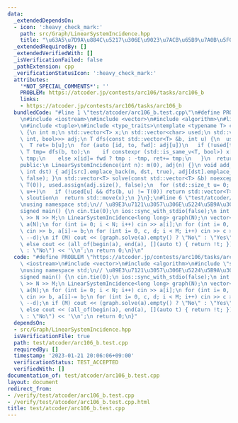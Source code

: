 ```yaml
---
data:
  _extendedDependsOn:
  - icon: ':heavy_check_mark:'
    path: src/Graph/LinearSystemIncidence.hpp
    title: "\u63A5\u7D9A\u884C\u5217\u306E\u9023\u7ACB\u65B9\u7A0B\u5F0F"
  _extendedRequiredBy: []
  _extendedVerifiedWith: []
  _isVerificationFailed: false
  _pathExtension: cpp
  _verificationStatusIcon: ':heavy_check_mark:'
  attributes:
    '*NOT_SPECIAL_COMMENTS*': ''
    PROBLEM: https://atcoder.jp/contests/arc106/tasks/arc106_b
    links:
    - https://atcoder.jp/contests/arc106/tasks/arc106_b
  bundledCode: "#line 1 \"test/atcoder/arc106_b.test.cpp\"\n#define PROBLEM \"https://atcoder.jp/contests/arc106/tasks/arc106_b\"\
    \n#include <iostream>\n#include <vector>\n#include <algorithm>\n#line 3 \"src/Graph/LinearSystemIncidence.hpp\"\
    \n#include <tuple>\n#include <type_traits>\ntemplate <typename T> class LinearSystemIncidence\
    \ {\n int m;\n std::vector<T> x;\n std::vector<char> used;\n std::vector<std::vector<std::tuple<int,\
    \ int, bool>>> adj;\n T dfs(const std::vector<T> &b, int u) {\n  used[u]= true;\n\
    \  T ret= b[u];\n  for (auto [id, to, fwd]: adj[u])\n   if (!used[to]) {\n   \
    \ T tmp= dfs(b, to);\n    if constexpr (std::is_same_v<T, bool>) x[id]= tmp, ret^=\
    \ tmp;\n    else x[id]= fwd ? tmp : -tmp, ret+= tmp;\n   }\n  return ret;\n }\n\
    public:\n LinearSystemIncidence(int n): m(0), adj(n) {}\n void add_edge(int src,\
    \ int dst) { adj[src].emplace_back(m, dst, true), adj[dst].emplace_back(m++, src,\
    \ false); }\n std::vector<T> solve(const std::vector<T> &b) noexcept {\n  x.assign(m,\
    \ T(0)), used.assign(adj.size(), false);\n  for (std::size_t u= 0; u < adj.size();\
    \ u++)\n   if (!used[u] && dfs(b, u) != T(0)) return std::vector<T>();  // no\
    \ sloution\n  return std::move(x);\n }\n};\n#line 6 \"test/atcoder/arc106_b.test.cpp\"\
    \nusing namespace std;\n// \u89E3\u7121\u3057\u306E\u5224\u5B9A\u306Everify\n\n\
    signed main() {\n cin.tie(0);\n ios::sync_with_stdio(false);\n int N, M;\n cin\
    \ >> N >> M;\n LinearSystemIncidence<long long> graph(N);\n vector<long long>\
    \ a(N);\n for (int i= 0; i < N; i++) cin >> a[i];\n for (int i= 0, b; i < N; i++)\
    \ cin >> b, a[i]-= b;\n for (int i= 0, c, d; i < M; i++) cin >> c >> d, graph.add_edge(--c,\
    \ --d);\n if (M) cout << (graph.solve(a).empty() ? \"No\" : \"Yes\") << '\\n';\n\
    \ else cout << (all_of(begin(a), end(a), [](auto t) { return !t; }) ? \"Yes\"\
    \ : \"No\") << '\\n';\n return 0;\n}\n"
  code: "#define PROBLEM \"https://atcoder.jp/contests/arc106/tasks/arc106_b\"\n#include\
    \ <iostream>\n#include <vector>\n#include <algorithm>\n#include \"src/Graph/LinearSystemIncidence.hpp\"\
    \nusing namespace std;\n// \u89E3\u7121\u3057\u306E\u5224\u5B9A\u306Everify\n\n\
    signed main() {\n cin.tie(0);\n ios::sync_with_stdio(false);\n int N, M;\n cin\
    \ >> N >> M;\n LinearSystemIncidence<long long> graph(N);\n vector<long long>\
    \ a(N);\n for (int i= 0; i < N; i++) cin >> a[i];\n for (int i= 0, b; i < N; i++)\
    \ cin >> b, a[i]-= b;\n for (int i= 0, c, d; i < M; i++) cin >> c >> d, graph.add_edge(--c,\
    \ --d);\n if (M) cout << (graph.solve(a).empty() ? \"No\" : \"Yes\") << '\\n';\n\
    \ else cout << (all_of(begin(a), end(a), [](auto t) { return !t; }) ? \"Yes\"\
    \ : \"No\") << '\\n';\n return 0;\n}"
  dependsOn:
  - src/Graph/LinearSystemIncidence.hpp
  isVerificationFile: true
  path: test/atcoder/arc106_b.test.cpp
  requiredBy: []
  timestamp: '2023-01-21 20:06:06+09:00'
  verificationStatus: TEST_ACCEPTED
  verifiedWith: []
documentation_of: test/atcoder/arc106_b.test.cpp
layout: document
redirect_from:
- /verify/test/atcoder/arc106_b.test.cpp
- /verify/test/atcoder/arc106_b.test.cpp.html
title: test/atcoder/arc106_b.test.cpp
---
```

